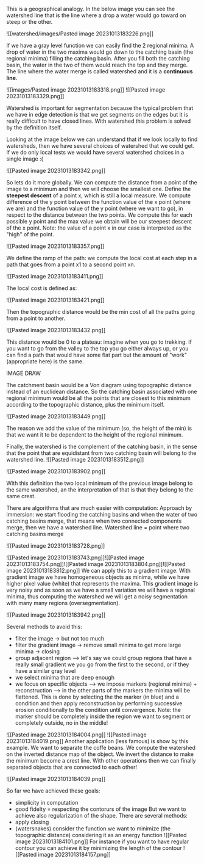 This is a geographical analogy.
In the below image you can see the watershed line that is the line where a drop a water would go toward on steep or the other. 

![[watershed/images/Pasted image 20231013183226.png]]

If we have a gray level function we can easily find the 2 regional minima. A drop of water in the two maxima would go down to the catching basin (the regional minima) filling the catching basin. After you fill both the catching basin, the water in the two of them would reach the top and they merge. The line where the water merge is called watershed and it is a **continuous line**. 

![[images/Pasted image 20231013183318.png]]
![[Pasted image 20231013183329.png]]

Watershed is important for segmentation because the typical problem that we have in edge detection is that we get segments on the edges but it is really difficult to have closed lines. With watershed this problem is solved by the definition itself.

Looking at the image below we can understand that if we look locally to find watersheds, then we have several choices of watershed that we could get.  If we do only local tests we would have several watershed choices in a single image :( 

![[Pasted image 20231013183342.png]]

So lets do it more globally. We can compute the distance from a point of the image to a minimum and then we will choose the smallest one.
Define the **steepest descent** of a point x, which is still a local measure. We compute difference of the y point between the function value of the x point (where we are) and the function value of the y point (where we want to go), in respect to the distance between the two points. We compute this for each possible y point and the max value we obtain will be our steepest descent of the x point. 
Note: the value of a point x in our case is interpreted as the "high" of the point.

![[Pasted image 20231013183357.png]]

We define the ramp of the path: we compute the local cost at each step in a path that goes from a point x1 to a second point xn.

![[Pasted image 20231013183411.png]]

The local cost is defined as:

![[Pasted image 20231013183421.png]]

Then the topographic distance would be the min cost of all the paths going from a point to another. 

![[Pasted image 20231013183432.png]]

This distance would be 0 to a plateau: imagine when you go to trekking. If you want to go from the valley to the top you go either always up, or you can find a path that would have some flat part but the amount of "work" (appropriate here) is the same.

IMAGE DRAW


The catchment basin would be a  Von diagram using topographic distance instead of an euclidean distance. So the catching basin associated with one regional minimum would be all the points that are closest to this minimum according to the topographic distance, plus the minimum itself.

![[Pasted image 20231013183449.png]]

The reason we add the value of the minimum (so, the height of the min) is that we want it to be dependent to the height of the regional minimum.

Finally, the watershed is the complement of the catching basin, in the sense that the point that are equidistant from two catching basin will belong to the watershed line. 
![[Pasted image 20231013183512.png]]

![[Pasted image 20231013183902.png]]

With this definition the two local minimum of the previous image belong to the same watershed, an the interpretation of that is that they belong to the same crest.


There are algorithms that are much easier with computation:
Approach by immersion: we start flooding the catching basins and when the water of two catching basins merge, that means when two connected components merge, then we have a watershed line. Watershed line = point where two catching basins merge

![[Pasted image 20231013183728.png]]

![[Pasted image 20231013183743.png]]![[Pasted image 20231013183754.png]]![[Pasted image 20231013183804.png]]![[Pasted image 20231013183812.png]]
We can apply this to a gradient image. With gradient image we have homogeneous objects as minima, while we have higher pixel value (white) that represents the maxima.
This gradient image is very noisy and as soon as we have a small variation we will have  a regional minima, thus computing the watershed we will get a noisy segmentation with many many regions (oversegmentation). 

![[Pasted image 20231013183942.png]]

Several methods to avoid this:
- filter the image -> but not too much 
- filter the gradient image -> remove small minima to get more large minima -> closing
- group adjacent region --> let's say we could group regions that have a really small gradient we you go from the first to the second, or if they have a similar gray level
- we select minima that are deep enough 
- we focus on specific objects --> we impose markers (regional minima) + reconstruction --> in the other parts of the markers the minima will be flattened. This is done by selecting the the marker (in blue)  and a condition and then apply reconstruction by performing successive erosion conditionally to the condition until convergence. 
Note: the marker should be completely inside the region we want to segment or completely outside, no in the middle!

![[Pasted image 20231013184004.png]] 
![[Pasted image 20231013184019.png]]
Another application (less famous) is show by this example. We want to separate the coffe beans. We compute the watershed on the inverted distance map of the object. We invert the distance to make the minimum become a crest line. With other operations then we can finally separated objects that are connected to each other!

![[Pasted image 20231013184039.png]]

So far we have achieved these goals:
- simplicity in computation
- good fidelty = respecting the contorurs of the image
But we want to achieve also regularization of the shape.
There are several methods:
- apply closing
- (watersnakes) consider the function we want to minimize (the topographic distance) considering it as an energy function
![[Pasted image 20231013184101.png]]
	For instance if you want to have regular contour you can achieve it by minimizing the length of the contour 
	![[Pasted image 20231013184157.png]]
	